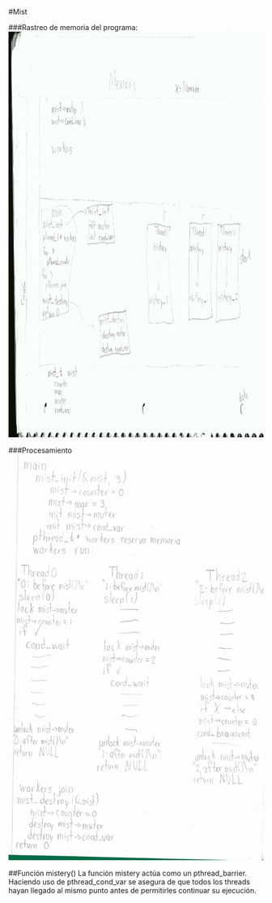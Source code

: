 #Mist

###Rastreo de memoria del programa:
<img src="./memoria.png" alt="memory" width="800" height="800"/>

###Procesamiento
<img src="./procesamiento.png" alt="proc" width="800" height="800"/>

##Función mistery()
La función mistery actúa como un pthread_barrier. Haciendo uso de pthread_cond_var se asegura de que todos los threads hayan llegado al mismo punto antes de permitirles continuar su ejecución.